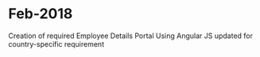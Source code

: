 # Feb-2018
Creation of required Employee Details Portal Using Angular JS updated for country-specific requirement
